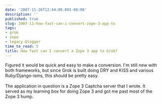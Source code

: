 ```yaml
---
date: '2007-11-26T12:44:00.001-08:00'
description: ''
published: true
slug: 2007-11-how-fast-can-i-convert-zope-3-app-to
tags:
- grok
- zope
- legacy-blogger
time_to_read: 5
title: How fast can I convert a Zope 3 app to Grok?
---
```


Figured it would be quick and easy to make a conversion.  I'm still new with both frameworks, but since Grok is built doing DRY and KISS and various Ruby/Django-isms, this should be pretty easy.<br /><br />The application in question is a Zope 3 Captcha server that I wrote.  It served as my learning box for doing Zope 3 and got me past most of the Zope 3 hump.